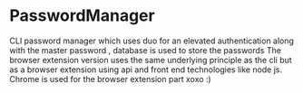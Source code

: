 # PasswordManager
CLI password manager which uses duo for an elevated authentication along with the master password , database is used to store the passwords
The browser extension version uses the same underlying principle as the cli but as a browser extension using api and front end technologies like node js. Chrome is used for the browser extension part xoxo :)
